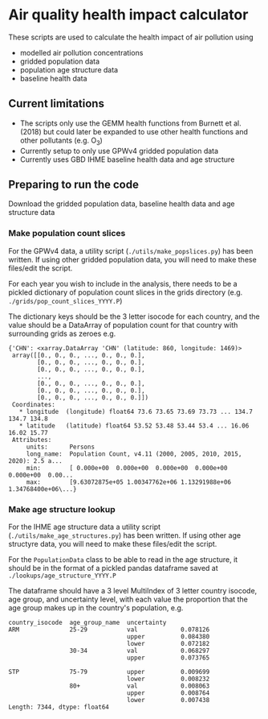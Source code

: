 # Air quality health impact calculator

These scripts are used to calculate the health impact of air pollution
using
* modelled air pollution concentrations
* gridded population data
* population age structure data
* baseline health data


## Current limitations

* The scripts only use the GEMM health functions from Burnett et al. (2018)
but could later be expanded to use other health functions and other pollutants (e.g. O<sub>3</sub>)
* Currently setup to only use GPWv4 gridded population data
* Currently uses GBD IHME baseline health data and age structure

## Preparing to run the code

Download the gridded population data, baseline health data and age structure data

### Make population count slices
For the GPWv4 data, a utility script (`./utils/make_popslices.py`) has been written.
If using other gridded population data, you will need to make these files/edit the script.

For each year you wish to include in the analysis, there needs to be a pickled
dictionary of population count slices in the grids directory 
(e.g. `./grids/pop_count_slices_YYYY.P`)

The dictionary keys should be the 3 letter isocode for each country,
and the value should be a DataArray of population count for that country
with surrounding grids as zeroes e.g.

```
{'CHN': <xarray.DataArray 'CHN' (latitude: 860, longitude: 1469)>
 array([[0., 0., 0., ..., 0., 0., 0.],
        [0., 0., 0., ..., 0., 0., 0.],
        [0., 0., 0., ..., 0., 0., 0.],
        ...,
        [0., 0., 0., ..., 0., 0., 0.],
        [0., 0., 0., ..., 0., 0., 0.],
        [0., 0., 0., ..., 0., 0., 0.]])
 Coordinates:
   * longitude  (longitude) float64 73.6 73.65 73.69 73.73 ... 134.7 134.7 134.8
   * latitude   (latitude) float64 53.52 53.48 53.44 53.4 ... 16.06 16.02 15.77
 Attributes:
     units:      Persons
     long_name:  Population Count, v4.11 (2000, 2005, 2010, 2015, 2020): 2.5 a...
     min:        [ 0.000e+00  0.000e+00  0.000e+00  0.000e+00  0.000e+00  0.00...
     max:        [9.63072875e+05 1.00347762e+06 1.13291988e+06 1.34768400e+06\...}
```

### Make age structure lookup
For the IHME age structure data a utility script (`./utils/make_age_structures.py`) has been written.
If using other age structyre data, you will need to make these files/edit the script.

For the `PopulationData` class to be able to read in the age structure, it should
be in the format of a pickled pandas dataframe saved at `./lookups/age_structure_YYYY.P`

The dataframe should have a 3 level MultiIndex of 3 letter country isocode, age group,
and uncertainty level, with each value the proportion that the age group makes up in
the country's population, e.g.

```
country_isocode  age_group_name  uncertainty
ARM              25-29           val            0.078126
                                 upper          0.084380
                                 lower          0.072182
                 30-34           val            0.068297
                                 upper          0.073765
  
STP              75-79           upper          0.009699
                                 lower          0.008232
                 80+             val            0.008063
                                 upper          0.008764
                                 lower          0.007438
Length: 7344, dtype: float64
```
